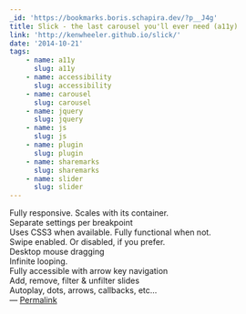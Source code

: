 ```yaml
---
_id: 'https://bookmarks.boris.schapira.dev/?p__J4g'
title: Slick - the last carousel you'll ever need (a11y)
link: 'http://kenwheeler.github.io/slick/'
date: '2014-10-21'
tags:
    - name: a11y
      slug: a11y
    - name: accessibility
      slug: accessibility
    - name: carousel
      slug: carousel
    - name: jquery
      slug: jquery
    - name: js
      slug: js
    - name: plugin
      slug: plugin
    - name: sharemarks
      slug: sharemarks
    - name: slider
      slug: slider
---
```


Fully responsive. Scales with its container.<br /> Separate settings per
breakpoint<br /> Uses CSS3 when available. Fully functional when not.<br />
Swipe enabled. Or disabled, if you prefer.<br /> Desktop mouse dragging<br />
Infinite looping.<br /> Fully accessible with arrow key navigation<br /> Add,
remove, filter &amp; unfilter slides<br /> Autoplay, dots, arrows, callbacks,
etc... <br>&#8212;
<a href="https://bookmarks.boris.schapira.dev/?p__J4g" title="Permalink">Permalink</a>
